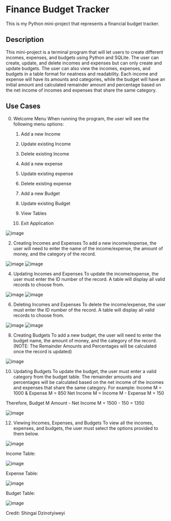 # Finance Budget Tracker
This is my Python mini-project that represents a financial budget tracker.


## Description
This mini-project is a terminal program that will let users to create different incomes, expenses, and budgets using Python and SQLite. 
The user can create, update, and delete incomes and expenses but can only create and update budgets. The user can also view the incomes, expenses, and budgets in a table format for neatness and readability.
Each income and expense will have its amounts and categories, while the budget will have an initial amount and calculated remainder amount and percentage based on the net income of incomes and expenses that share the same category. 


## Use Cases

0. Welcome Menu
   When running the program, the user will see the following menu options:
     1. Add a new Income
     2. Update existing Income
     3. Delete existing Income

     4. Add a new expense
     5. Update existing expense
     6. Delete existing expense

     7. Add a new Budget
     8. Update existing Budget

     9. View Tables

     0. Exit Application

![image](https://github.com/user-attachments/assets/b2d249dd-d886-4fb5-8b6a-233e31661753)


2. Creating Incomes and Expenses
   To add a new income/expense, the user will need to enter the name of the income/expense, the amount of money, and the category of the record.

![image](https://github.com/user-attachments/assets/82d22e72-9f38-4b2c-b68a-c0b6b9924079)
![image](https://github.com/user-attachments/assets/4aae5dd8-fd40-4b3a-8c4b-6c5077d4883c)


4. Updating Incomes and Expenses
   To update the income/expense, the user must enter the ID number of the record. A table will display all valid records to choose from.

![image](https://github.com/user-attachments/assets/d9015cd1-2f73-412e-84ea-2ac3d926074f)
![image](https://github.com/user-attachments/assets/4e354fe9-58e6-473f-85f8-3dc92922c5fe)


6. Deleting Incomes and Expenses
   To delete the income/expense, the user must enter the ID number of the record. A table will display all valid records to choose from.

![image](https://github.com/user-attachments/assets/31b1bd53-e788-4eba-8455-ca3baa17ff89)
![image](https://github.com/user-attachments/assets/10efe2ee-103e-4d18-865f-1f4b2e239066)

   
8. Creating Budgets
   To add a new budget, the user will need to enter the budget name, the amount of money, and the category of the record.
   (NOTE: The Remainder Amounts and Percentages will be calculated once the record is updated)

![image](https://github.com/user-attachments/assets/0330a983-c184-48b3-bb23-e1389088b911)

10. Updating Budgets
   To update the budget, the user must enter a valid category from the budget table. The remainder amounts and percentages will be calculated based on the net income of the incomes and expenses that share the same category.
   For example:
   Income M = 1000   &   Expense M = 850
   Net Income M = Income M - Expense M = 150

   Therefore, 
   Budget M Amount - Net Income M = 1500 - 150 = 1350 

![image](https://github.com/user-attachments/assets/3a9ae3f6-2b25-4a0b-85f3-25a809218922)
    

12. Viewing Incomes, Expenses, and Budgets
    To view all the incomes, expenses, and budgets, the user must select the options provided to them below.

![image](https://github.com/user-attachments/assets/c8b39f6c-c614-4b03-839d-707ccbcb1976)

Income Table:

![image](https://github.com/user-attachments/assets/a058f742-85b3-489c-b60c-9f75595d9479)

Expense Table:

![image](https://github.com/user-attachments/assets/4b27ff19-800c-4c83-a259-6eac68fa926f)

Budget Table:

![image](https://github.com/user-attachments/assets/0ed0ee51-633c-4552-9018-78bba35759ea)

    
Credit: 
Shingai Dzinotyiweyi
